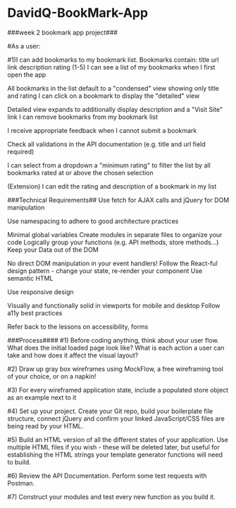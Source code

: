 # DavidQ-BookMark-App
###week 2 bookmark app project###


#As a user:

#1)I can add bookmarks to my bookmark list. Bookmarks contain:
                title
                url link
                description
                rating (1-5)
                I can see a list of my bookmarks when I first open the app

All bookmarks in the list default to a "condensed" view showing only title and rating
I can click on a bookmark to display the "detailed" view

Detailed view expands to additionally display description and a "Visit Site" link
I can remove bookmarks from my bookmark list

I receive appropriate feedback when I cannot submit a bookmark

Check all validations in the API documentation (e.g. title and url field required)

I can select from a dropdown a "minimum rating" to filter the list by all bookmarks rated at or above the chosen selection

(Extension) I can edit the rating and description of a bookmark in my list

###Technical Requirements##
Use fetch for AJAX calls and jQuery for DOM manipulation

Use namespacing to adhere to good architecture practices

Minimal global variables
Create modules in separate files to organize your code
Logically group your functions (e.g. API methods, store methods...)
Keep your Data out of the DOM

No direct DOM manipulation in your event handlers!
Follow the React-ful design pattern - change your state, re-render your component
Use semantic HTML

Use responsive design

Visually and functionally solid in viewports for mobile and desktop
Follow a11y best practices

Refer back to the lessons on accessibility, forms



###Process####
#1) Before coding anything, think about your user flow. What does the initial loaded page look like? What is each action a user can take and how does it affect the visual layout?

#2) Draw up gray box wireframes using MockFlow, a free wireframing tool of your choice, or on a napkin!

#3) For every wireframed application state, include a populated store object as an example next to it

#4) Set up your project. Create your Git repo, build your boilerplate file structure, connect jQuery and confirm your linked JavaScript/CSS files are being read by your HTML.

#5) Build an HTML version of all the different states of your application. Use multiple HTML files if you wish - these will be deleted later, but useful for establishing the HTML strings your template generator functions will need to build.

#6) Review the API Documentation. Perform some test requests with Postman.

#7) Construct your modules and test every new function as you build it.
